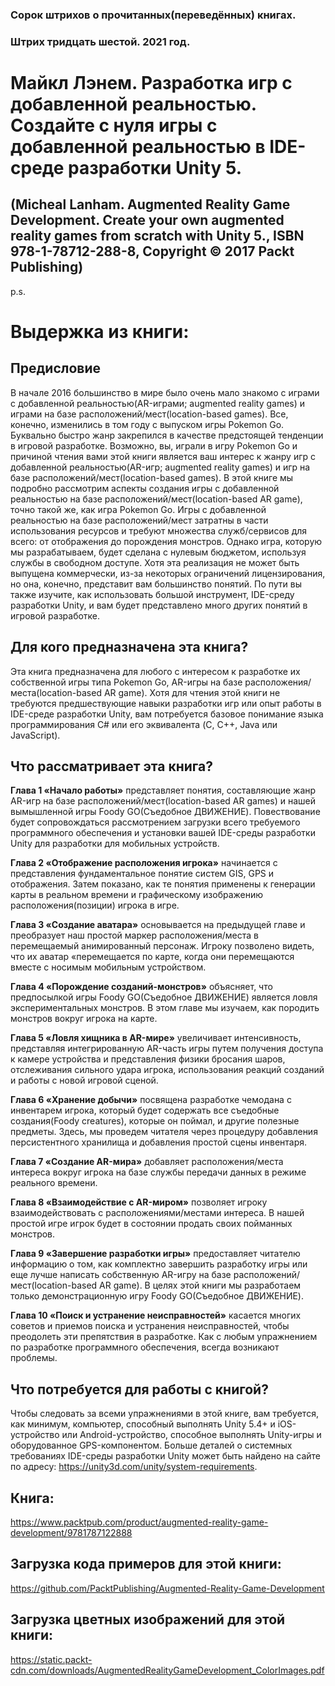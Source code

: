### Сорок штрихов о прочитанных(переведённых) книгах. 
### Штрих тридцать шестой. 2021 год.

# Майкл Лэнем. Разработка игр с добавленной реальностью. Создайте с нуля игры с добавленной реальностью в IDE-среде разработки Unity 5.
## (Micheal Lanham. Augmented Reality Game Development. Create your own augmented reality games from scratch with Unity 5., ISBN 978-1-78712-288-8, Copyright © 2017 Packt Publishing)

p.s.

# Выдержка из книги:

## Предисловие

В начале 2016 большинство в мире было очень мало знакомо с играми с добавленной реальностью(AR-играми; augmented reality games) и играми на базе расположений/мест(location-based games). Все, конечно, изменились в том году с выпуском игры Pokemon Go. Буквально быстро жанр закрепился     в качестве предстоящей тенденции в игровой разработке. Возможно, вы, играли в игру Pokemon Go и причиной чтения вами этой книги является ваш интерес к жанру игр с добавленной реальностью(AR-игр; augmented reality games) и игр на базе расположений/мест(location-based games).
В этой книге мы подробно рассмотрим аспекты создания игры с добавленной реальностью на базе расположений/мест(location-based AR game), точно такой же, как игра Pokemon Go. Игры с добавленной реальностью на базе расположений/мест затратны в части использования ресурсов и требуют множества служб/сервисов для всего: от отображения до порождения монстров. Однако игра, которую мы разрабатываем, будет сделана с нулевым бюджетом, используя службы в свободном доступе. Хотя эта реализация не может быть выпущена коммерчески, из-за некоторых ограничений лицензирования, но она, конечно, представит вам большинство понятий. По пути вы также изучите, как использовать большой инструмент, IDE-среду разработки Unity, и вам будет представлено много других понятий в игровой разработке.

## Для кого предназначена эта книга?

Эта книга предназначена для любого с интересом к разработке их собственной игры типа Pokemon Go, AR-игры на базе расположения/места(location-based AR game). Хотя для чтения этой книги не требуются  предшествующие навыки разработки игр или опыт работы в IDE-среде разработки Unity, вам потребуется базовое понимание языка программирования C# или его эквивалента (C, C++, Java или JavaScript).

## Что рассматривает эта книга?

**Глава 1 «Начало работы»** представляет понятия, составляющие жанр AR-игр на базе расположений/мест(location-based AR games) и нашей вымышленной игры Foody GO(Съедобное ДВИЖЕНИЕ). Повествование будет сопровождаться рассмотрением загрузки всего требуемого программного обеспечения и установки вашей IDE-среды разработки Unity для разработки для мобильных устройств.

**Глава 2 «Отображение расположения игрока»** начинается с представления фундаментальное понятие систем GIS, GPS и отображения. Затем показано, как те понятия применены к генерации карты в реальном времени и графическому изображению расположения(позиции) игрока в игре.

**Глава 3 «Создание аватара»** основывается на предыдущей главе и преобразует наш простой маркер расположения/места в перемещаемый анимированный персонаж. Игроку позволено видеть, что их аватар «перемещается по карте, когда они перемещаются вместе с носимым мобильным устройством.

**Глава 4 «Порождение созданий-монстров»** объясняет, что предпосылкой игры Foody GO(Съедобное ДВИЖЕНИЕ) является ловля экспериментальных монстров. В этом главе мы изучаем, как породить монстров вокруг игрока на карте.

**Глава 5 «Ловля хищника в AR-мире»** увеличивает интенсивность, представляя интегрированную AR-часть игры путем получения доступа к камере устройства и представления физики бросания шаров, отслеживания сильного удара игрока, использования реакций созданий и работы с новой игровой сценой.

**Глава 6 «Хранение добычи»** посвящена разработке чемодана с инвентарем игрока, который будет содержать все съедобные создания(Foody creatures), которые он поймал, и другие полезные предметы. Здесь, мы проведем  читателя через процедуру добавления персистентного хранилища и добавления простой сцены инвентаря.

**Глава 7 «Создание AR-мира»** добавляет расположения/места интереса вокруг игрока на базе службы передачи данных в режиме реального времени.

**Глава 8 «Взаимодействие с AR-миром»** позволяет игроку взаимодействовать с расположениями/местами интереса. В нашей простой игре игрок будет в состоянии продать своих пойманных монстров.

**Глава 9 «Завершение разработки игры»** предоставляет читателю информацию о том, как комплектно завершить разработку игры или еще лучше написать собственную AR-игру на базе расположений/мест(location-based AR game). В целях этой книги мы разработаем только демонстрационную игру Foody GO(Съедобное ДВИЖЕНИЕ).

**Глава 10 «Поиск и устранение неисправностей»** касается многих советов и приемов поиска и устранения неисправностей, чтобы преодолеть эти препятствия в разработке. Как с любым упражнением по разработке программного обеспечения, всегда возникают проблемы.

## Что потребуется для работы с книгой?

Чтобы следовать за всеми упражнениями в этой книге, вам требуется, как минимум, компьютер, способный выполнять Unity 5.4+ и iOS-устройство или Android-устройство, способное выполнять Unity-игры и оборудованное GPS-компонентом.
Больше деталей о системных требованиях IDE-среды разработки Unity может быть найдено на сайте по адресу: https://unity3d.com/unity/system-requirements.

## Книга:
https://www.packtpub.com/product/augmented-reality-game-development/9781787122888

## Загрузка кода примеров для этой книги:
https://github.com/PacktPublishing/Augmented-Reality-Game-Development

## Загрузка цветных изображений для этой книги:
https://static.packt-cdn.com/downloads/AugmentedRealityGameDevelopment_ColorImages.pdf


